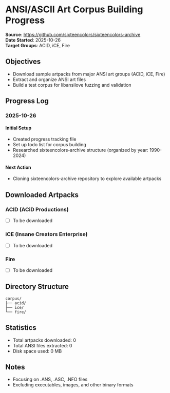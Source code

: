 # ANSI/ASCII Art Corpus Building Progress

**Source**: https://github.com/sixteencolors/sixteencolors-archive  
**Date Started**: 2025-10-26  
**Target Groups**: ACID, iCE, Fire

## Objectives
- Download sample artpacks from major ANSI art groups (ACID, iCE, Fire)
- Extract and organize ANSI art files
- Build a test corpus for libansilove fuzzing and validation

## Progress Log

### 2025-10-26

#### Initial Setup
- Created progress tracking file
- Set up todo list for corpus building
- Researched sixteencolors-archive structure (organized by year: 1990-2024)

#### Next Action
- Cloning sixteencolors-archive repository to explore available artpacks

## Downloaded Artpacks

### ACID (ACiD Productions)
- [ ] To be downloaded

### iCE (Insane Creators Enterprise)
- [ ] To be downloaded

### Fire
- [ ] To be downloaded

## Directory Structure
```
corpus/
├── acid/
├── ice/
└── fire/
```

## Statistics
- Total artpacks downloaded: 0
- Total ANSI files extracted: 0
- Disk space used: 0 MB

## Notes
- Focusing on .ANS, .ASC, .NFO files
- Excluding executables, images, and other binary formats
